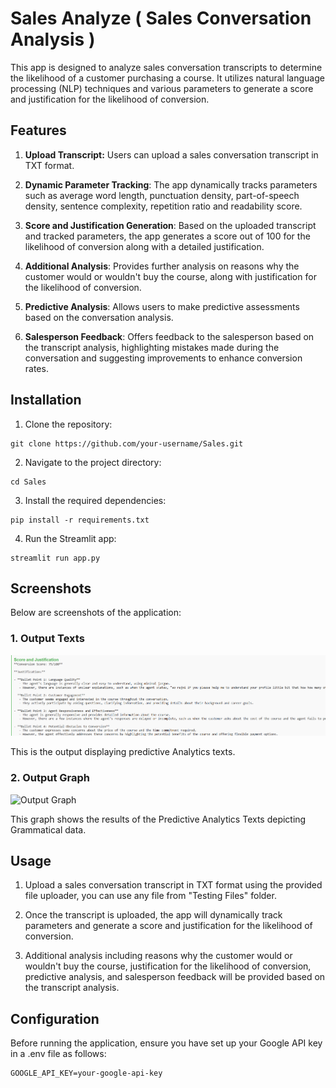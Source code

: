 # Sales Analyze ( Sales Conversation Analysis )
This app is designed to analyze sales conversation transcripts to determine the likelihood of a customer purchasing a course. It utilizes natural language processing (NLP) techniques and various parameters to generate a score and justification for the likelihood of conversion.

## Features

1. **Upload Transcript:** Users can upload a sales conversation transcript in TXT format.
   
2. **Dynamic Parameter Tracking**: The app dynamically tracks parameters such as average word length, punctuation density, part-of-speech density, sentence complexity, repetition ratio and readability score.

3. **Score and Justification Generation**: Based on the uploaded transcript and tracked parameters, the app generates a score out of 100 for the likelihood of conversion along with a detailed justification.

4. **Additional Analysis**: Provides further analysis on reasons why the customer would or wouldn't buy the course, along with justification for the likelihood of conversion.

5. **Predictive Analysis**: Allows users to make predictive assessments based on the conversation analysis.

6. **Salesperson Feedback**: Offers feedback to the salesperson based on the transcript analysis, highlighting mistakes made during the conversation and suggesting improvements to enhance conversion rates.


## **Installation**

1. Clone the repository:

```
git clone https://github.com/your-username/Sales.git
```

2. Navigate to the project directory:

```
cd Sales
```

3. Install the required dependencies:

```
pip install -r requirements.txt
```

4. Run the Streamlit app:

```
streamlit run app.py
```




## **Screenshots**

Below are screenshots of the application:

### 1. Output Texts

![Opening Page](Screenshots/Output.png)

This is the output displaying predictive Analytics texts.


### 2. Output Graph

![Output Graph](Screenshots/Graph.png)

This graph shows the results of the Predictive Analytics Texts depicting Grammatical data.




## **Usage**

1. Upload a sales conversation transcript in TXT format using the provided file uploader, you can use any file from "Testing Files" folder. 
   
2. Once the transcript is uploaded, the app will dynamically track parameters and generate a score and justification for the likelihood of conversion.
   
3. Additional analysis including reasons why the customer would or wouldn't buy the course, justification for the likelihood of conversion, predictive analysis, and salesperson feedback will be provided based on the transcript analysis.


## **Configuration**

Before running the application, ensure you have set up your Google API key in a .env file as follows:

```
GOOGLE_API_KEY=your-google-api-key
```



